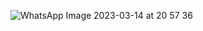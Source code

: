 ![WhatsApp Image 2023-03-14 at 20 57 36](https://user-images.githubusercontent.com/83288606/225052578-dfc45db5-4119-4f48-b450-f8702dbde6d2.jpeg)
